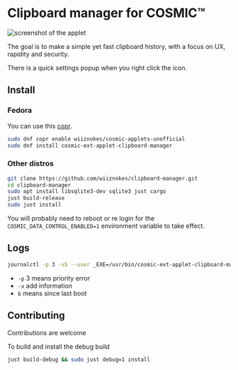 # Clipboard manager for COSMIC™

![screenshot of the applet](https://media.githubusercontent.com/media/wiiznokes/clipboard-manager/master/res/screenshots/main_popup.png)

The goal is to make a simple yet fast clipboard history, with a focus on UX, rapidity and security.

There is a quick settings popup when you right click the icon.

## Install

### Fedora

You can use this [copr](https://copr.fedorainfracloud.org/coprs/wiiznokes/cosmic-applets-unofficial/).

```sh
sudo dnf copr enable wiiznokes/cosmic-applets-unofficial
sudo dnf install cosmic-ext-applet-clipboard-manager
```

### Other distros

```sh
git clone https://github.com/wiiznokes/clipboard-manager.git
cd clipboard-manager
sudo apt install libsqlite3-dev sqlite3 just cargo
just build-release
sudo just install
```

You will probably need to reboot or re login for the `COSMIC_DATA_CONTROL_ENABLED=1` environment variable to take effect.

## Logs

```sh
journalctl -p 3 -xb --user _EXE=/usr/bin/cosmic-ext-applet-clipboard-manager | less
```

- `-p` 3 means priority error
- `-x` add information
- `b` means since last boot

## Contributing

Contributions are welcome

To build and install the debug build

```sh
just build-debug && sudo just debug=1 install
```
